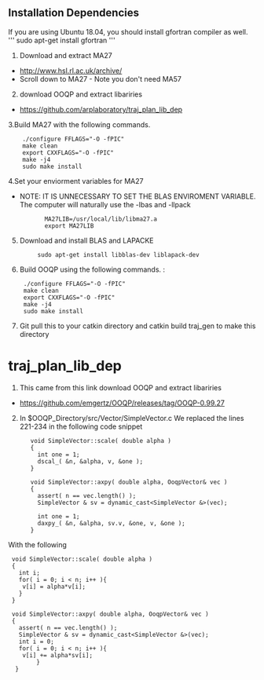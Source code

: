 Installation Dependencies
------------------------
If you are using Ubuntu 18.04, you should install gfortran compiler as well. 
'''
sudo apt-get install gfortran
'''

1. Download and extract MA27
  *  http://www.hsl.rl.ac.uk/archive/
  *  Scroll down to MA27 - Note you don't need MA57

2. download OOQP and extract libariries
  * https://github.com/arplaboratory/traj_plan_lib_dep
              
3.Build MA27 with the following commands.

        ./configure FFLAGS="-O -fPIC"
        make clean 
        export CXXFLAGS="-O -fPIC"
        make -j4
        sudo make install

4.Set your enviorment variables for MA27
  *  NOTE: IT IS UNNECESSARY TO SET THE BLAS ENVIROMENT VARIABLE. The computer will naturally use the -lbas and -llpack
                                  
                MA27LIB=/usr/local/lib/libma27.a 
                export MA27LIB

5. Download and install BLAS and LAPACKE

            sudo apt-get install libblas-dev liblapack-dev
            
6. Build OOQP using the following commands. : 

        ./configure FFLAGS="-O -fPIC"
        make clean 
        export CXXFLAGS="-O -fPIC"
        make -j4
        sudo make install

7. Git pull this to your catkin directory and catkin build traj_gen to make this directory


# traj_plan_lib_dep

1. This came from this link download OOQP and extract libariries
  *  https://github.com/emgertz/OOQP/releases/tag/OOQP-0.99.27
  
  
2. In $OOQP_Directory/src/Vector/SimpleVector.c We replaced the lines 221-234 in the following code snippet

          void SimpleVector::scale( double alpha )
          {
            int one = 1;
            dscal_( &n, &alpha, v, &one ); 
          }

          void SimpleVector::axpy( double alpha, OoqpVector& vec )
          {
            assert( n == vec.length() );
            SimpleVector & sv = dynamic_cast<SimpleVector &>(vec);

            int one = 1;
            daxpy_( &n, &alpha, sv.v, &one, v, &one );
          }


With the following

     void SimpleVector::scale( double alpha )
     {
       int i;
       for( i = 0; i < n; i++ ){
        v[i] = alpha*v[i];
       }
     }

     void SimpleVector::axpy( double alpha, OoqpVector& vec )
     {
       assert( n == vec.length() );
       SimpleVector & sv = dynamic_cast<SimpleVector &>(vec);
       int i = 0;
       for( i = 0; i < n; i++ ){
        v[i] += alpha*sv[i];          
            }
      }

